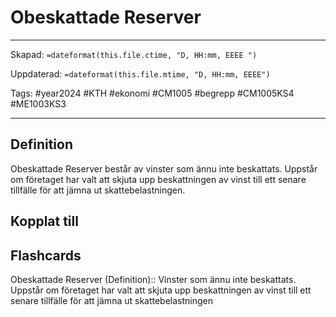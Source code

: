 # Obeskattade Reserver

---

Skapad: `=dateformat(this.file.ctime, "D, HH:mm, EEEE ")`

Uppdaterad: `=dateformat(this.file.mtime, "D, HH:mm, EEEE")`

Tags: #year2024 #KTH #ekonomi #CM1005 #begrepp #CM1005KS4 #ME1003KS3

---

## Definition

Obeskattade Reserver består av vinster som ännu inte beskattats. Uppstår om företaget har valt att skjuta upp beskattningen av vinst till ett senare tillfälle för att jämna ut skattebelastningen.

## Kopplat till

## Flashcards

Obeskattade Reserver (Definition):: Vinster som ännu inte beskattats. Uppstår om företaget har valt att skjuta upp beskattningen av vinst till ett senare tillfälle för att jämna ut skattebelastningen
<!--SR:!2024-03-03,2,232!2024-03-04,4,270-->
